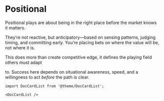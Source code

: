 # Positional

Positional plays are about being in the right place before the market knows it matters.

They’re not reactive, but anticipatory—based on sensing patterns, judging timing, and committing early. You’re placing bets on where the value will be, not where it is.

This does more than create competitive edge, it defines the playing field others must adapt

to. Success here depends on situational awareness, speed, and a willingness to act *before* the path is clear.

```mdx-code-block
import DocCardList from '@theme/DocCardList';

<DocCardList />
```
